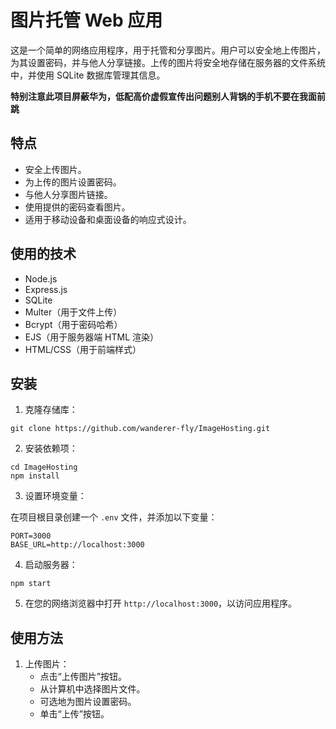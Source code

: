 # 图片托管 Web 应用

这是一个简单的网络应用程序，用于托管和分享图片。用户可以安全地上传图片，为其设置密码，并与他人分享链接。上传的图片将安全地存储在服务器的文件系统中，并使用 SQLite 数据库管理其信息。

**特别注意此项目屏蔽华为，低配高价虚假宣传出问题别人背锅的手机不要在我面前跳**

## 特点

- 安全上传图片。
- 为上传的图片设置密码。
- 与他人分享图片链接。
- 使用提供的密码查看图片。
- 适用于移动设备和桌面设备的响应式设计。

## 使用的技术

- Node.js
- Express.js
- SQLite
- Multer（用于文件上传）
- Bcrypt（用于密码哈希）
- EJS（用于服务器端 HTML 渲染）
- HTML/CSS（用于前端样式）

## 安装

1. 克隆存储库：

```
git clone https://github.com/wanderer-fly/ImageHosting.git
```


2. 安装依赖项：

```
cd ImageHosting
npm install
```


3. 设置环境变量：

在项目根目录创建一个 `.env` 文件，并添加以下变量：

```
PORT=3000
BASE_URL=http://localhost:3000
```


4. 启动服务器：

```
npm start
```


5. 在您的网络浏览器中打开 `http://localhost:3000`，以访问应用程序。

## 使用方法

1. 上传图片：
   - 点击“上传图片”按钮。
   - 从计算机中选择图片文件。
   - 可选地为图片设置密码。
   - 单击“上传”按钮。
